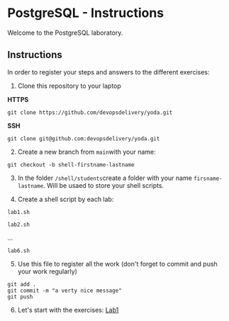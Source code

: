 # PostgreSQL - Instructions

Welcome to the PostgreSQL laboratory.

## Instructions

In order to register your steps and answers to the different exercises:
1. Clone this repository to your laptop

**HTTPS**
```
git clone https://github.com/devopsdelivery/yoda.git
```

**SSH**
```
git clone git@github.com:devopsdelivery/yoda.git
```

2. Create a new branch from `main`with your name: 
```
git checkout -b shell-firstname-lastname 
```

3. In the folder `/shell/students`create a folder with your name `firsname-lastname`. Will be usaed to store your shell scripts. 

4. Create a shell script by each lab:

```
lab1.sh
```
```
lab2.sh
```
...

```
lab6.sh
```

5. Use this file to register all the work (don't forget to commit and push your work regularly)
```
git add .
git commit -m "a verty nice message"
git push
```

6. Let's start with the exercises: [Lab1](lab01.md)
